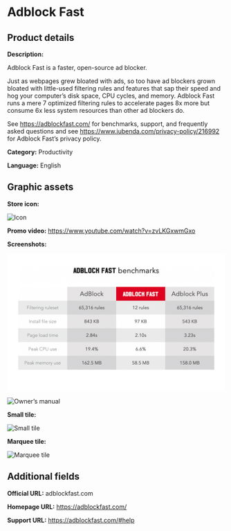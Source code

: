 # Adblock Fast

## Product details

**Description:**

Adblock Fast is a faster, open-source ad blocker.

Just as webpages grew bloated with ads, so too have ad blockers grown bloated with little-used
filtering rules and features that sap their speed and hog your computer’s disk space, CPU cycles,
and memory. Adblock Fast runs a mere 7 optimized filtering rules to accelerate pages 8x more but
consume 6x less system resources than other ad blockers do.

See <https://adblockfast.com/> for benchmarks, support, and frequently asked questions and see
<https://www.iubenda.com/privacy-policy/216992> for Adblock Fast’s privacy policy.

**Category:** Productivity

**Language:** English

## Graphic assets

**Store icon:**

![Icon](icons/icon.png)

**Promo video:** https://www.youtube.com/watch?v=zvLKGxwmGxo

**Screenshots:**

![App benchmarks](screenshots/benchmarks.png)

![Owner’s manual](screenshots/manual.png)

**Small tile:**

![Small tile](tiles/small.png)

**Marquee tile:**

![Marquee tile](tiles/marquee.png)

## Additional fields

**Official URL:** adblockfast.com

**Homepage URL:** https://adblockfast.com/

**Support URL:** https://adblockfast.com/#help
